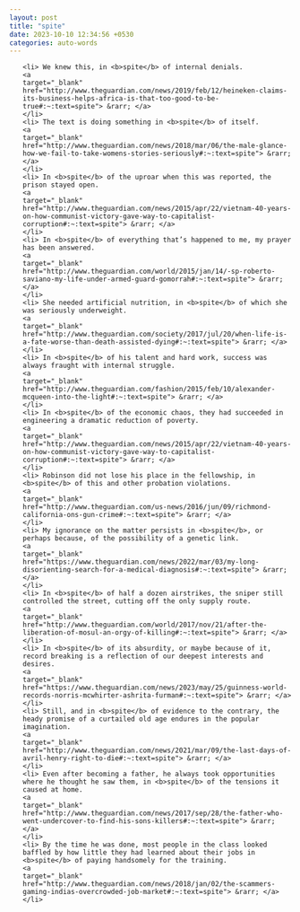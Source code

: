 ```yaml
---
layout: post
title: "spite"
date: 2023-10-10 12:34:56 +0530
categories: auto-words
---
```

<ol>

    <li> We knew this, in <b>spite</b> of internal denials.
    <a 
    target="_blank" 
    href="http://www.theguardian.com/news/2019/feb/12/heineken-claims-its-business-helps-africa-is-that-too-good-to-be-true#:~:text=spite"> &rarr; </a>
    </li>
    <li> The text is doing something in <b>spite</b> of itself.
    <a 
    target="_blank" 
    href="http://www.theguardian.com/news/2018/mar/06/the-male-glance-how-we-fail-to-take-womens-stories-seriously#:~:text=spite"> &rarr; </a>
    </li>
    <li> In <b>spite</b> of the uproar when this was reported, the prison stayed open.
    <a 
    target="_blank" 
    href="http://www.theguardian.com/news/2015/apr/22/vietnam-40-years-on-how-communist-victory-gave-way-to-capitalist-corruption#:~:text=spite"> &rarr; </a>
    </li>
    <li> In <b>spite</b> of everything that’s happened to me, my prayer has been answered.
    <a 
    target="_blank" 
    href="http://www.theguardian.com/world/2015/jan/14/-sp-roberto-saviano-my-life-under-armed-guard-gomorrah#:~:text=spite"> &rarr; </a>
    </li>
    <li> She needed artificial nutrition, in <b>spite</b> of which she was seriously underweight.
    <a 
    target="_blank" 
    href="http://www.theguardian.com/society/2017/jul/20/when-life-is-a-fate-worse-than-death-assisted-dying#:~:text=spite"> &rarr; </a>
    </li>
    <li> In <b>spite</b> of his talent and hard work, success was always fraught with internal struggle.
    <a 
    target="_blank" 
    href="http://www.theguardian.com/fashion/2015/feb/10/alexander-mcqueen-into-the-light#:~:text=spite"> &rarr; </a>
    </li>
    <li> In <b>spite</b> of the economic chaos, they had succeeded in engineering a dramatic reduction of poverty.
    <a 
    target="_blank" 
    href="http://www.theguardian.com/news/2015/apr/22/vietnam-40-years-on-how-communist-victory-gave-way-to-capitalist-corruption#:~:text=spite"> &rarr; </a>
    </li>
    <li> Robinson did not lose his place in the fellowship, in <b>spite</b> of this and other probation violations.
    <a 
    target="_blank" 
    href="http://www.theguardian.com/us-news/2016/jun/09/richmond-california-ons-gun-crime#:~:text=spite"> &rarr; </a>
    </li>
    <li> My ignorance on the matter persists in <b>spite</b>, or perhaps because, of the possibility of a genetic link.
    <a 
    target="_blank" 
    href="https://www.theguardian.com/news/2022/mar/03/my-long-disorienting-search-for-a-medical-diagnosis#:~:text=spite"> &rarr; </a>
    </li>
    <li> In <b>spite</b> of half a dozen airstrikes, the sniper still controlled the street, cutting off the only supply route.
    <a 
    target="_blank" 
    href="http://www.theguardian.com/world/2017/nov/21/after-the-liberation-of-mosul-an-orgy-of-killing#:~:text=spite"> &rarr; </a>
    </li>
    <li> In <b>spite</b> of its absurdity, or maybe because of it, record breaking is a reflection of our deepest interests and desires.
    <a 
    target="_blank" 
    href="https://www.theguardian.com/news/2023/may/25/guinness-world-records-norris-mcwhirter-ashrita-furman#:~:text=spite"> &rarr; </a>
    </li>
    <li> Still, and in <b>spite</b> of evidence to the contrary, the heady promise of a curtailed old age endures in the popular imagination.
    <a 
    target="_blank" 
    href="http://www.theguardian.com/news/2021/mar/09/the-last-days-of-avril-henry-right-to-die#:~:text=spite"> &rarr; </a>
    </li>
    <li> Even after becoming a father, he always took opportunities where he thought he saw them, in <b>spite</b> of the tensions it caused at home.
    <a 
    target="_blank" 
    href="http://www.theguardian.com/news/2017/sep/28/the-father-who-went-undercover-to-find-his-sons-killers#:~:text=spite"> &rarr; </a>
    </li>
    <li> By the time he was done, most people in the class looked baffled by how little they had learned about their jobs in <b>spite</b> of paying handsomely for the training.
    <a 
    target="_blank" 
    href="http://www.theguardian.com/news/2018/jan/02/the-scammers-gaming-indias-overcrowded-job-market#:~:text=spite"> &rarr; </a>
    </li>